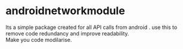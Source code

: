 # androidnetworkmodule

Its a simple package created for all API calls from android . use this to remove code redundancy and improve readability.  
Make you code modilarise.
